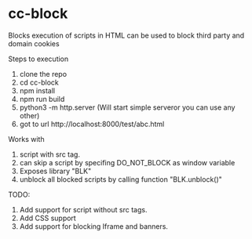 # cc-block
Blocks execution of scripts in HTML can be used to block third party and domain cookies

Steps to execution

1. clone the repo
2. cd cc-block
2. npm install
3. npm run build
4. python3 -m http.server (Will start simple serveror you can use any other)
5. got to url http://localhost:8000/test/abc.html


Works with
1. script with src tag.
2. can skip a script by specifing DO_NOT_BLOCK as window variable
3. Exposes library "BLK"
4. unblock all blocked scripts by calling function "BLK.unblock()"


TODO:
1. Add support for script without src tags.
2. Add CSS support 
3. Add support for blocking Iframe and banners.

